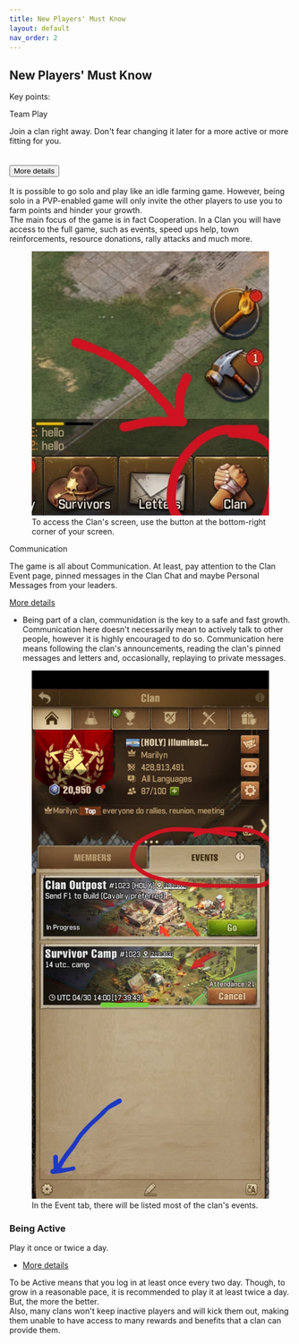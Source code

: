 ```yaml
---
title: New Players' Must Know
layout: default
nav_order: 2
---
```


<style>
  .card-title {
    margin-top: 0;
  }
</style>

<h2>New Players' Must Know</h2>
<p>Key points:</p>
<div>
  <div class="card">
    <div class="card-header">Team Play</div>
    <div class="card-body">
      <p class="card-text sumup">Join a clan right away. Don't fear changing it later for a more active or more fitting
        for you.</p>
      <div class="accordion">
        <div class="accordion-item">
          <h2 class="accordion-header">
            <button class="accordion-button" type="button" data-bs-toggle="collapse" data-bs-target="#team-play" aria-expanded="true" aria-controls="team-play">
              More details
            </button>
          </h2>
          <div class="accordion-collapse details collapse" id="team-play">
            <div class="accordion-body">
              It is possible to go solo and play like an idle farming game. However, being solo in a PVP-enabled game
              will only invite the other players to use you to farm points and hinder your growth.<br>
              The main focus of the game is in fact Cooperation. In a Clan you will have access to the full game, such
              as events, speed ups help, town reinforcements, resource donations, rally attacks and much more.
            </div>
          </div>
        </div>
      </div>
      <div class="card-footer">
        <figure class="figure">
          <img src="assets/clan-button.jpeg" class="figure-img img-fluid"
            alt="Clan button is located at the bottom-right corner of your screen">
          <figcaption class="figure-caption">To access the Clan's screen, use the button at the bottom-right corner of
            your screen.</figcaption>
        </figure>
      </div>
    </div>
    <div class="card">
      <div class="card-header">Communication</div>
      <div class="card-body">
        <p class="card-text sumup">
          The game is all about Communication. At least, pay attention to the Clan Event page, pinned messages in the
          Clan Chat and maybe Personal Messages from your leaders.
        </p>
        <a data-bs-toggle="collapse" href="#communication" role="button" aria-expanded="false"
          aria-controls="communication">
          More details
        </a>
      </div>
      <ul class="list-group list-group-flush details collapse" id="communication">
        <li class="list-group-item">
          Being part of a clan, communidation is the key to a safe and fast growth.<br>
          Communication here doesn't necessarily mean to actively talk to other people, however it is highly
          encouraged
          to do
          so.
          Communication here means following the clan's announcements, reading the clan's pinned messages and letters
          and,
          occasionally,
          replaying to private messages.
        </li>
      </ul>
      <div class="card-footer">
        <figure class="figure">
          <img src="assets/clan-event-screen.jpeg" class="figure-img img-fluid"
            alt="In the overview Clan screen, there is an 'Event' tab.">
          <figcaption class="figure-caption">In the Event tab, there will be listed most of the clan's events.
          </figcaption>
        </figure>
      </div>
    </div>
    <div class="card">
      <div class="card-body">
        <h3>Being Active</h3>
        <p class="card-text sumup">
          Play it once or twice a day.
        </p>
      </div>
      <ul class="list-group list-group-flush">
        <li class="list-group-item">
          <a data-bs-toggle="collapse" href="#being-active" role="button" aria-expanded="false"
            aria-controls="being-active">
            More details
          </a>
        </li>
      </ul>
      <div class="card-footer details collapse" id="being-active">
        To be Active means that you log in at least once every two day. Though, to grow in a reasonable pace, it is
        recommended to play it at least twice a day. But, the more the better.<br>
        Also, many clans won't keep inactive players and will kick them out, making them unable to have access to
        many
        rewards and benefits that a clan can provide them.
      </div>
    </div>
  </div>

  <link href="https://cdn.jsdelivr.net/npm/bootstrap@5.3.3/dist/css/bootstrap.min.css" rel="stylesheet">
  <script src="https://cdn.jsdelivr.net/npm/bootstrap@5.3.3/dist/js/bootstrap.bundle.min.js"></script>